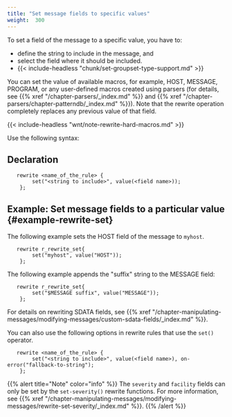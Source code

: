 ```yaml
---
title: "Set message fields to specific values"
weight:  300
---
```

<!-- DISCLAIMER: This file is based on the syslog-ng Open Source Edition documentation https://github.com/balabit/syslog-ng-ose-guides/commit/2f4a52ee61d1ea9ad27cb4f3168b95408fddfdf2 and is used under the terms of The syslog-ng Open Source Edition Documentation License. The file has been modified by Axoflow. -->

To set a field of the message to a specific value, you have to:

- define the string to include in the message, and
- select the field where it should be included.
- {{< include-headless "chunk/set-groupset-type-support.md" >}}

You can set the value of available macros, for example, HOST, MESSAGE, PROGRAM, or any user-defined macros created using parsers (for details, see {{% xref "/chapter-parsers/_index.md" %}} and {{% xref "/chapter-parsers/chapter-patterndb/_index.md" %}}). Note that the rewrite operation completely replaces any previous value of that field.

{{< include-headless "wnt/note-rewrite-hard-macros.md" >}}

Use the following syntax:

## Declaration

```shell
   rewrite <name_of_the_rule> {
        set("<string to include>", value(<field name>));
    };
```

## Example: Set message fields to a particular value {#example-rewrite-set}

The following example sets the HOST field of the message to `myhost`.

```shell
   rewrite r_rewrite_set{
        set("myhost", value("HOST"));
    };
```

The following example appends the "suffix" string to the MESSAGE field:

```shell
   rewrite r_rewrite_set{
        set("$MESSAGE suffix", value("MESSAGE"));
    };
```

For details on rewriting SDATA fields, see {{% xref "/chapter-manipulating-messages/modifying-messages/custom-sdata-fields/_index.md" %}}.

You can also use the following options in rewrite rules that use the `set()` operator.

```shell
   rewrite <name_of_the_rule> {
        set("<string to include>", value(<field name>), on-error("fallback-to-string");
    };
```

{{% alert title="Note" color="info" %}}
The `severity` and `facility` fields can only be set by the `set-severity()` rewrite functions. For more information, see {{% xref "/chapter-manipulating-messages/modifying-messages/rewrite-set-severity/_index.md" %}}.
{{% /alert %}}
